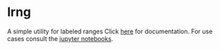 # lrng

A simple utility for labeled ranges
Click [here](https://sumneuron.gitlab.io/lrng/lrng.html) for documentation.
For use cases consult the [jupyter notebooks](https://gitlab.com/SumNeuron/lrng/-/tree/master/jupyter).